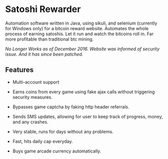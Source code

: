 # Satoshi Rewarder

Automation software written in Java, using sikuli, and selenium (currently for Windows only) for a bitcoin reward website.  Automates the whole process of earning satoshis.  Let it run and watch the bitcoins roll in.  Far more profitable than traditional btc mining.

*No Longer Works as of December 2016.  Website was informed of security issue.  And it has since been patched.*

## Features

* Multi-account support

* Earns coins from every game using fake ajax calls without triggering security measures.

* Bypasses game captcha by faking http header referrals.

* Sends SMS updates, allowing for user to keep track of progress, money, and any crashes.

* Very stable, runs for days without any problems.

* Fast, hits daily cap everyday.

* Buys game arcade currency automatically.
